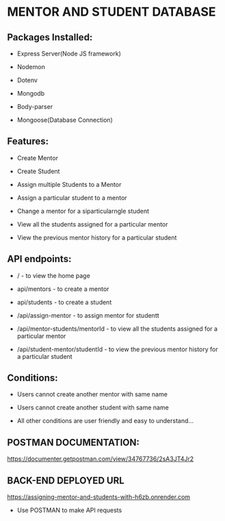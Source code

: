 # MENTOR AND STUDENT DATABASE

## Packages Installed:

* Express Server(Node JS framework)

* Nodemon

* Dotenv

* Mongodb

* Body-parser

* Mongoose(Database Connection)

## Features:

* Create Mentor

* Create Student

* Assign multiple Students to a Mentor

* Assign a particular student to a mentor

* Change a mentor for a siparticularngle student

* View all the students assigned for a particular mentor

* View the previous mentor history for a particular student


## API endpoints:

* / - to view the home page

* api/mentors - to create a mentor

* api/students - to create a student

* /api/assign-mentor - to assign mentor for studentt

* /api/mentor-students/mentorId - to view all the students assigned for a particular mentor

* /api/student-mentor/studentId - to view the previous mentor history for a particular student


## Conditions:

* Users cannot create another mentor with same name

* Users cannot create another student with same name

* All other conditions are user friendly and easy to understand...

## POSTMAN DOCUMENTATION:

https://documenter.getpostman.com/view/34767736/2sA3JT4Jr2

## BACK-END DEPLOYED URL

https://assigning-mentor-and-students-with-h6zb.onrender.com

* Use POSTMAN to make API requests
